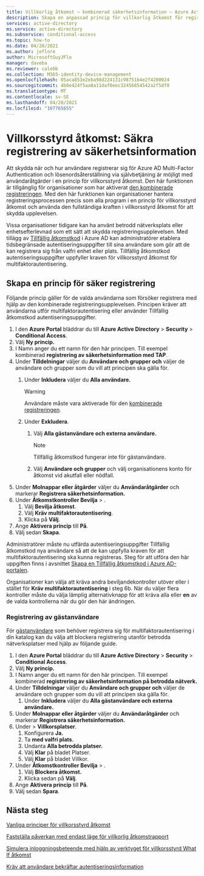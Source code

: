 ```yaml
---
title: Villkorlig åtkomst – kombinerad säkerhetsinformation – Azure Active Directory
description: Skapa en anpassad princip för villkorlig åtkomst för registrering av säkerhetsinformation
services: active-directory
ms.service: active-directory
ms.subservice: conditional-access
ms.topic: how-to
ms.date: 04/20/2021
ms.author: joflore
author: MicrosoftGuyJFlo
manager: daveba
ms.reviewer: calebb
ms.collection: M365-identity-device-management
ms.openlocfilehash: 05aca853e2eba98d224131c98751b4e2f4200024
ms.sourcegitcommit: 4b0e424f5aa8a11daf0eec32456854542a2f5df0
ms.translationtype: MT
ms.contentlocale: sv-SE
ms.lasthandoff: 04/20/2021
ms.locfileid: "107765655"
---
```

# <a name="conditional-access-securing-security-info-registration"></a>Villkorsstyrd åtkomst: Säkra registrering av säkerhetsinformation

Att skydda när och hur användare registrerar sig för Azure AD Multi-Factor Authentication och lösenordsåterställning via självbetjäning är möjligt med användaråtgärder i en princip för villkorsstyrd åtkomst. Den här funktionen är tillgänglig för organisationer som har aktiverat [den kombinerade registreringen](../authentication/concept-registration-mfa-sspr-combined.md). Med den här funktionen kan organisationer hantera registreringsprocessen precis som alla program i en princip för villkorsstyrd åtkomst och använda den fullständiga kraften i villkorsstyrd åtkomst för att skydda upplevelsen. 

Vissa organisationer tidigare kan ha använt betrodd nätverksplats eller enhetsefterlevnad som ett sätt att skydda registreringsupplevelsen. Med tillägg av [Tillfällig åtkomstkod](../authentication/howto-authentication-temporary-access-pass.md) i Azure AD kan administratörer etablera tidsbegränsade autentiseringsuppgifter till sina användare som gör att de kan registrera sig från valfri enhet eller plats. Tillfällig åtkomstkod autentiseringsuppgifter uppfyller kraven för villkorsstyrd åtkomst för multifaktorautentisering.

## <a name="create-a-policy-to-secure-registration"></a>Skapa en princip för säker registrering

Följande princip gäller för de valda användarna som försöker registrera med hjälp av den kombinerade registreringsupplevelsen. Principen kräver att användarna utför multifaktorautentisering eller använder Tillfällig åtkomstkod autentiseringsuppgifter.

1. I den **Azure Portal** bläddrar du till **Azure Active Directory**  >  **Security**  >  **Conditional Access**.
1. Välj **Ny princip.**
1. I Namn anger du ett namn för den här principen. Till exempel kombinerad **registrering av säkerhetsinformation med TAP**.
1. Under **Tilldelningar** väljer du **Användare och grupper och** väljer de användare och grupper som du vill att principen ska gälla för.
   1. Under **Inkludera** väljer du **Alla användare.**

      > [!WARNING]
      > Användare måste vara aktiverade för den [kombinerade registreringen](../authentication/howto-registration-mfa-sspr-combined.md).

   1. Under **Exkludera**.
      1. Välj **Alla gästanvändare och externa användare.**
      
         > [!NOTE]
         > Tillfällig åtkomstkod fungerar inte för gästanvändare.

      1. Välj **Användare och grupper** och välj organisationens konto för åtkomst vid akutfall eller nödfall. 
1. Under **Molnappar eller åtgärder** väljer du **Användaråtgärder** och markerar **Registrera säkerhetsinformation.**
1. Under **Åtkomstkontroller Bevilja**  >  .
   1. Välj **Bevilja åtkomst**.
   1. Välj **Kräv multifaktorautentisering**.
   1. Klicka på **Välj**.
1. Ange **Aktivera princip** till **På**.
1. Välj sedan **Skapa**.

Administratörer måste nu utfärda autentiseringsuppgifter Tillfällig åtkomstkod nya användare så att de kan uppfylla kraven för att multifaktorautentisering ska kunna registreras. Steg för att utföra den här uppgiften finns i avsnittet [Skapa en Tillfällig åtkomstkod i Azure AD-portalen](../authentication/howto-authentication-temporary-access-pass.md#create-a-temporary-access-pass).

Organisationer kan välja att kräva andra beviljandekontroller utöver eller i stället för **Kräv multifaktorautentisering** i steg 6b. När du väljer flera kontroller måste du välja  lämplig alternativknapp för att kräva alla eller **en** av de valda kontrollerna när du gör den här ändringen.

### <a name="guest-user-registration"></a>Registrering av gästanvändare

För [gästanvändare](../external-identities/what-is-b2b.md) som behöver registrera sig för multifaktorautentisering i din [](concept-conditional-access-conditions.md#locations) katalog kan du välja att blockera registrering utanför betrodda nätverksplatser med hjälp av följande guide.

1. I den **Azure Portal** bläddrar du till **Azure Active Directory**  >  **Security**  >  **Conditional Access**.
1. Välj **Ny princip.**
1. I Namn anger du ett namn för den här principen. Till exempel kombinerad **registrering av säkerhetsinformation på betrodda nätverk.**
1. Under **Tilldelningar** väljer du **Användare och grupper och** väljer de användare och grupper som du vill att principen ska gälla för.
   1. Under **Inkludera** väljer du **Alla gästanvändare och externa användare.**
1. Under **Molnappar eller åtgärder** väljer du **Användaråtgärder** och markerar **Registrera säkerhetsinformation.**
1. Under   >  **Villkorsplatser**.
   1. Konfigurera **Ja.**
   1. Ta **med valfri plats.**
   1. Undanta **Alla betrodda platser.**
   1. Välj **Klar** på bladet Platser.
   1. Välj **Klar** på bladet Villkor.
1. Under **Åtkomstkontroller Bevilja**  >  .
   1. Välj **Blockera åtkomst.**
   1. Klicka sedan på **Välj**.
1. Ange **Aktivera princip** till **På**.
1. Välj sedan **Spara**.

## <a name="next-steps"></a>Nästa steg

[Vanliga principer för villkorsstyrd åtkomst](concept-conditional-access-policy-common.md)

[Fastställa påverkan med endast läge för villkorlig åtkomstrapport](howto-conditional-access-insights-reporting.md)

[Simulera inloggningsbeteende med hjälp av verktyget för villkorsstyrd What If åtkomst](troubleshoot-conditional-access-what-if.md)

[Kräv att användare bekräftar autentiseringsinformation](../authentication/concept-sspr-howitworks.md#reconfirm-authentication-information)
